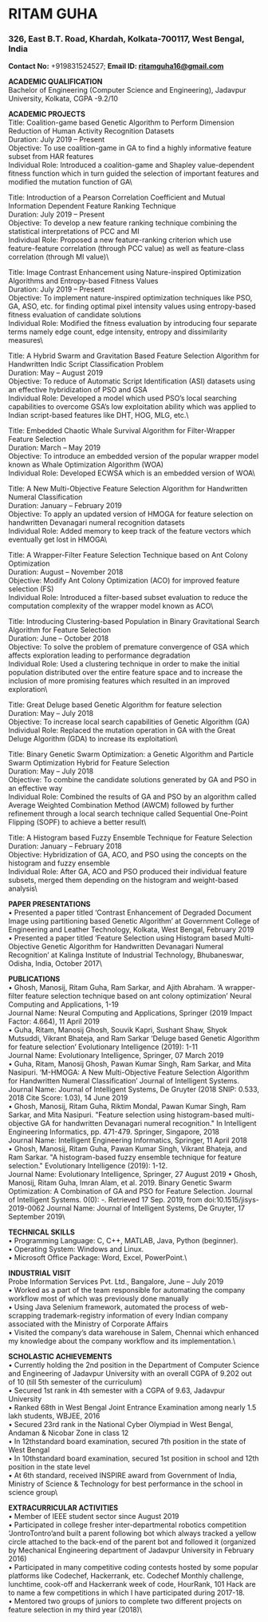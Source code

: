 # RITAM GUHA
### 326, East B.T. Road, Khardah, Kolkata-700117, West Bengal, India
**Contact No:** +919831524527; **Email ID: ritamguha16@gmail.com**

**ACADEMIC QUALIFICATION**<br>
Bachelor of Engineering (Computer Science and Engineering), Jadavpur University, Kolkata, CGPA -9.2/10

**ACADEMIC PROJECTS**<br>
Title: Coalition-game based Genetic Algorithm to Perform Dimension Reduction of Human Activity Recognition Datasets\
Duration: July 2019 – Present\
Objective: To use coalition-game in GA to find a highly informative feature subset from HAR features\
Individual Role: Introduced a coalition-game and Shapley value-dependent fitness function which in turn guided the selection of important features and modified the mutation function of GA\

Title: Introduction of a Pearson Correlation Coefficient and Mutual Information Dependent Feature Ranking Technique\
Duration: July 2019 – Present\
Objective: To develop a new feature ranking technique combining the statistical interpretations of PCC and MI\
Individual Role: Proposed a new feature-ranking criterion which use feature-feature correlation (through PCC value) as well as feature-class correlation (through MI value)\

Title: Image Contrast Enhancement using Nature-inspired Optimization Algorithms and Entropy-based Fitness Values\
Duration: July 2019 – Present\
Objective: To implement nature-inspired optimization techniques like PSO, GA, ASO, etc. for finding optimal pixel intensity values using entropy-based fitness evaluation of candidate solutions\
Individual Role: Modified the fitness evaluation by introducing four separate terms namely edge count, edge intensity, entropy and dissimilarity measures\

Title: A Hybrid Swarm and Gravitation Based Feature Selection Algorithm for Handwritten Indic Script Classification Problem\
Duration: May – August 2019\
Objective: To reduce of Automatic Script Identification (ASI) datasets using an effective hybridization of PSO and GSA\
Individual Role: Developed a model which used PSO’s local searching capabilities to overcome GSA’s low exploitation ability which was applied to Indian script-based features like DHT, HOG, MLG, etc.\

Title: Embedded Chaotic Whale Survival Algorithm for Filter-Wrapper Feature Selection\
Duration: March – May 2019\
Objective: To introduce an embedded version of the popular wrapper model known as Whale Optimization Algorithm (WOA)\
Individual Role: Developed ECWSA which is an embedded version of WOA\

Title: A New Multi-Objective Feature Selection Algorithm for Handwritten Numeral Classification\
Duration: January – February 2019\
Objective: To apply an updated version of HMOGA for feature selection on handwritten Devanagari numeral recognition datasets\
Individual Role: Added memory to keep track of the feature vectors which eventually get lost in HMOGA\

Title: A Wrapper-Filter Feature Selection Technique based on Ant Colony Optimization\
Duration: August – November 2018\
Objective: Modify Ant Colony Optimization (ACO) for improved feature selection (FS)\
Individual Role: Introduced a filter-based subset evaluation to reduce the computation complexity of the wrapper model known as ACO\

Title: Introducing Clustering-based Population in Binary Gravitational Search Algorithm for Feature Selection\
Duration: June – October 2018\
Objective: To solve the problem of premature convergence of GSA which affects exploration leading to performance degradation\
Individual Role: Used a clustering technique in order to make the initial population distributed over the entire feature space and to increase the inclusion of more promising features which resulted in an improved exploration\

Title: Great Deluge based Genetic Algorithm for feature selection\
Duration: May – July 2018\
Objective: To increase local search capabilities of Genetic Algorithm (GA)\
Individual Role: Replaced the mutation operation in GA with the Great Deluge Algorithm (GDA) to increase its exploitation\

Title: Binary Genetic Swarm Optimization: a Genetic Algorithm and Particle Swarm Optimization Hybrid for Feature Selection\
Duration: May – July 2018\
Objective: To combine the candidate solutions generated by GA and PSO in an effective way\
Individual Role: Combined the results of GA and PSO by an algorithm called Average Weighted Combination Method (AWCM) followed by further refinement through a local search technique called Sequential One-Point Flipping (SOPF) to achieve a better result\

Title: A Histogram based Fuzzy Ensemble Technique for Feature Selection\
Duration: January – February 2018\
Objective: Hybridization of GA, ACO, and PSO using the concepts on the histogram and fuzzy ensemble\
Individual Role: After GA, ACO and PSO produced their individual feature subsets, merged them depending on the histogram and weight-based analysis\

**PAPER PRESENTATIONS**<br>
• Presented a paper titled ‘Contrast Enhancement of Degraded Document Image using partitioning based Genetic Algorithm’ at Government College of Engineering and Leather Technology, Kolkata, West Bengal, February 2019\
• Presented a paper titled ‘Feature Selection using Histogram based Multi-Objective Genetic Algorithm for Handwritten Devanagari Numeral Recognition’ at Kalinga Institute of Industrial Technology, Bhubaneswar, Odisha, India, October 2017\

**PUBLICATIONS**<br>
• Ghosh, Manosij, Ritam Guha, Ram Sarkar, and Ajith Abraham. ‘A wrapper-filter feature selection technique based on ant colony optimization’ Neural Computing and Applications, 1-19\
Journal Name: Neural Computing and Applications, Springer (2019 Impact Factor: 4.664), 11 April 2019\
• Guha, Ritam, Manosij Ghosh, Souvik Kapri, Sushant Shaw, Shyok Mutsuddi, Vikrant Bhateja, and Ram Sarkar ‘Deluge based Genetic Algorithm for feature selection’ Evolutionary Intelligence (2019): 1-11\
Journal Name: Evolutionary Intelligence, Springer, 07 March 2019\
• Guha, Ritam, Manosij Ghosh, Pawan Kumar Singh, Ram Sarkar, and Mita Nasipuri. ‘M-HMOGA: A New Multi-Objective Feature Selection Algorithm for Handwritten Numeral Classification’ Journal of Intelligent Systems.\
Journal Name: Journal of Intelligent Systems, De Gruyter (2018 SNIP: 0.533, 2018 Cite Score: 1.03), 14 June 2019\
• Ghosh, Manosij, Ritam Guha, Riktim Mondal, Pawan Kumar Singh, Ram Sarkar, and Mita Nasipuri. "Feature selection using histogram-based multi-objective GA for handwritten Devanagari numeral recognition." In Intelligent Engineering Informatics, pp. 471-479. Springer, Singapore, 2018\
Journal Name: Intelligent Engineering Informatics, Springer, 11 April 2018\
• Ghosh, Manosij, Ritam Guha, Pawan Kumar Singh, Vikrant Bhateja, and Ram Sarkar. "A histogram-based fuzzy ensemble technique for feature selection." Evolutionary Intelligence (2019): 1-12.\
Journal Name: Evolutionary Intelligence, Springer, 27 August 2019 • Ghosh, Manosij, Ritam Guha, Imran Alam, et al. 2019. Binary Genetic Swarm Optimization: A Combination of GA and PSO for Feature Selection. Journal of Intelligent Systems. 0(0): -. Retrieved 17 Sep. 2019, from doi:10.1515/jisys-2019-0062 Journal Name: Journal of Intelligent Systems, De Gruyter, 17 September 2019\

**TECHNICAL SKILLS**<br>
• Programming Language: C, C++, MATLAB, Java, Python (beginner).\
• Operating System: Windows and Linux.\
• Microsoft Office Package: Word, Excel, PowerPoint.\

**INDUSTRIAL VISIT**<br>
Probe Information Services Pvt. Ltd., Bangalore, June – July 2019\
• Worked as a part of the team responsible for automating the company workflow most of which was previously done manually\
• Using Java Selenium framework, automated the process of web-scrapping trademark-registry information of every Indian company associated with the Ministry of Corporate Affairs\
• Visited the company’s data warehouse in Salem, Chennai which enhanced my knowledge about the company workflow and its implementation.\

**SCHOLASTIC ACHIEVEMENTS**<br>
• Currently holding the 2nd position in the Department of Computer Science and Engineering of Jadavpur University with an overall CGPA of 9.202 out of 10 (till 5th semester of the curriculum)\
• Secured 1st rank in 4th semester with a CGPA of 9.63, Jadavpur University\
• Ranked 68th in West Bengal Joint Entrance Examination among nearly 1.5 lakh students, WBJEE, 2016\
• Secured 23rd rank in the National Cyber Olympiad in West Bengal, Andaman & Nicobar Zone in class 12\
• In 12thstandard board examination, secured 7th position in the state of West Bengal\
• In 10thstandard board examination, secured 1st position in school and 12th position in the state level\
• At 6th standard, received INSPIRE award from Government of India, Ministry of Science & Technology for best performance in the school in science group\

**EXTRACURRICULAR ACTIVITIES**<br>
• Member of IEEE student sector since August 2019\
• Participated in college fresher inter-departmental robotics competition ‘JontroTontro’and built a parent following bot which always tracked a yellow circle attached to the back-end of the parent bot and followed it (organized by Mechanical Engineering department of Jadavpur University in February 2016)\
• Participated in many competitive coding contests hosted by some popular platforms like Codechef, Hackerrank, etc. Codechef Monthly challenge, lunchtime, cook-off and Hackerrank week of code, HourRank, 101 Hack are to name a few competitions in which I have participated during 2017-18.\
• Mentored two groups of juniors to complete two different projects on feature selection in my third year (2018)\
